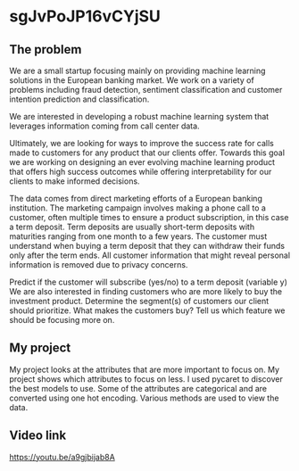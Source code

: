 # sgJvPoJP16vCYjSU
## The problem
We are a small startup focusing mainly on providing machine learning solutions in the European banking market. We work on a variety of problems including fraud detection, sentiment classification and customer intention prediction and classification.

We are interested in developing a robust machine learning system that leverages information coming from call center data.

Ultimately, we are looking for ways to improve the success rate for calls made to customers for any product that our clients offer. Towards this goal we are working on designing an ever evolving machine learning product that offers high success outcomes while offering interpretability for our clients to make informed decisions.

The data comes from direct marketing efforts of a European banking institution. The marketing campaign involves making a phone call to a customer, often multiple times to ensure a product subscription, in this case a term deposit. Term deposits are usually short-term deposits with maturities ranging from one month to a few years. The customer must understand when buying a term deposit that they can withdraw their funds only after the term ends. All customer information that might reveal personal information is removed due to privacy concerns.

Predict if the customer will subscribe (yes/no) to a term deposit (variable y)
We are also interested in finding customers who are more likely to buy the investment product. Determine the segment(s) of customers our client should prioritize.
What makes the customers buy? Tell us which feature we should be focusing more on.

## My project
My project looks at the attributes that are more important to focus on. My project shows which attributes to focus on less. I used pycaret to discover the best models to use. Some of the attributes are categorical and are converted using one hot encoding. Various methods are used to view the data.

## Video link
https://youtu.be/a9gjbijab8A
